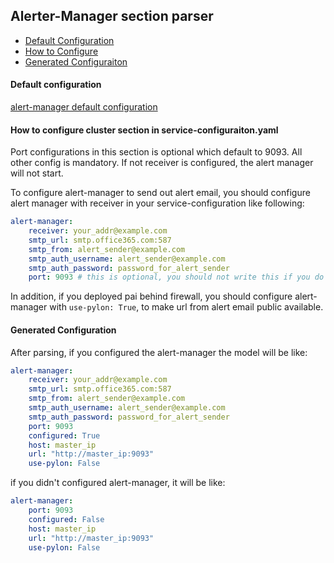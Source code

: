 ## Alerter-Manager section parser

- [Default Configuration](#D_Config)
- [How to Configure](#HT_Config)
- [Generated Configuraiton](#G_Config)

#### Default configuration <a name="D_Config"></a>

[alert-manager default configuration](alert-manager.yaml)

#### How to configure cluster section in service-configuraiton.yaml <a name="HT_Config"></a>

Port configurations in this section is optional which default to 9093. All other config is mandatory. If not receiver is configured, the alert manager will not start.

To configure alert-manager to send out alert email, you should configure alert manager with receiver in your service-configuration like following:

```yaml
alert-manager:
    receiver: your_addr@example.com
    smtp_url: smtp.office365.com:587
    smtp_from: alert_sender@example.com
    smtp_auth_username: alert_sender@example.com
    smtp_auth_password: password_for_alert_sender
    port: 9093 # this is optional, you should not write this if you do not want to change the port alert-manager is listening on
```

In addition, if you deployed pai behind firewall, you should configure alert-manager with `use-pylon: True`, to make url from alert email public available.

#### Generated Configuration <a name="G_Config"></a>

After parsing, if you configured the alert-manager the model will be like:

```yaml
alert-manager:
    receiver: your_addr@example.com
    smtp_url: smtp.office365.com:587
    smtp_from: alert_sender@example.com
    smtp_auth_username: alert_sender@example.com
    smtp_auth_password: password_for_alert_sender
    port: 9093
    configured: True
    host: master_ip
    url: "http://master_ip:9093"
    use-pylon: False
```

if you didn't configured alert-manager, it will be like:

```yaml
alert-manager:
    port: 9093
    configured: False
    host: master_ip
    url: "http://master_ip:9093"
    use-pylon: False
```